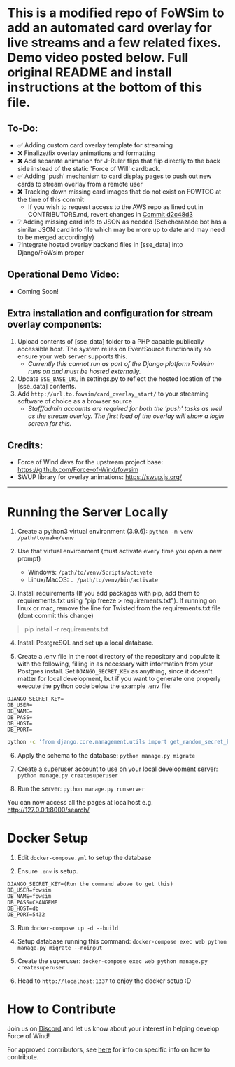 # This is a modified repo of FoWSim to add an automated card overlay for live streams and a few related fixes. Demo video posted below. Full original README and install instructions at the bottom of this file.


## To-Do:
* ✅ Adding custom card overlay template for streaming
* ❌ Finalize/fix overlay animations and formatting
* ❌ Add separate animation for J-Ruler flips that flip directly to the back side instead of the static 'Force of Will' cardback.
* ✅ Adding 'push' mechanism to card display pages to push out new cards to stream overlay from a remote user
* ❌ Tracking down missing card images that do not exist on FOWTCG at the time of this commit
    * If you wish to request access to the AWS repo as lined out in CONTRIBUTORS.md, revert changes in [Commit d2c48d3](https://github.com/cr08/fowsim/commit/d2c48d31ec483905cbb45b6f2c31a68116bda331)
* ❔ Adding missing card info to JSON as needed (Scheherazade bot has a similar JSON card info file which may be more up to date and may need to be merged accordingly)
* ❔Integrate hosted overlay backend files in [sse_data] into Django/FoWsim proper

## Operational Demo Video:
* Coming Soon!

## Extra installation and configuration for stream overlay components:
1. Upload contents of [sse_data] folder to a PHP capable publically accessible host. The system relies on EventSource functionality so ensure your web server supports this.
    * _Currently this cannot run as part of the Django platform FoWsim runs on and must be hosted externally._
2. Update `SSE_BASE_URL` in settings.py to reflect the hosted location of the [sse_data] contents.
3. Add `http://url.to.fowsim/card_overlay_start/` to your streaming software of choice as a browser source
    * _Staff/admin accounts are required for both the 'push' tasks as well as the stream overlay. The first load of the overlay will show a login screen for this._

## Credits:
* Force of Wind devs for the upstream project base: https://github.com/Force-of-Wind/fowsim
* SWUP library for overlay animations: https://swup.js.org/

---

# Running the Server Locally

1. Create a python3 virtual environment (3.9.6):
`python -m venv /path/to/make/venv`

2. Use that virtual environment (must activate every time you open a new prompt)
    - Windows: `/path/to/venv/Scripts/activate` 
    - Linux/MacOS: `. /path/to/venv/bin/activate`

3. Install requirements (If you add packages with pip, add them to requirements.txt using "pip freeze > requirements.txt"). If running on linux or mac, remove the line for Twisted from the requirements.txt file (dont commit this change)
> pip install -r requirements.txt

4. Install PostgreSQL and set up a local database.

5. Create a .env file in the root directory of the repository and populate it with the following, filling in as necessary with information from your Postgres install. Set `DJANGO_SECRET_KEY` as anything, since it doesn't matter for local development, but if you want to generate one properly execute the python code below the example .env file:
```
DJANGO_SECRET_KEY=
DB_USER=
DB_NAME=
DB_PASS=
DB_HOST=
DB_PORT=
```

```sh
python -c 'from django.core.management.utils import get_random_secret_key; print(get_random_secret_key())'
```

6. Apply the schema to the database:
`python manage.py migrate`

7. Create a superuser account to use on your local development server:
`python manage.py createsuperuser`

8. Run the server:
`python manage.py runserver`

You can now access all the pages at localhost e.g. http://127.0.0.1:8000/search/

# Docker Setup

1. Edit `docker-compose.yml` to setup the database

2. Ensure `.env` is setup.
```
DJANGO_SECRET_KEY=(Run the command above to get this)
DB_USER=fowsim
DB_NAME=fowsim
DB_PASS=CHANGEME
DB_HOST=db
DB_PORT=5432
```

3. Run `docker-compose up -d --build`

4. Setup database running this command:
`docker-compose exec web python manage.py migrate --noinput`

5. Create the superuser:
`docker-compose exec web python manage.py createsuperuser`

6. Head to `http://localhost:1337` to enjoy the docker setup :D

# How to Contribute
Join us on [Discord](https://discord.com/invite/8S5XW6pUEF) and let us know about your interest in helping develop Force of Wind!

For approved contributors, see [here](/CONTRIBUTORS.md) for info on specific info on how to contribute.
